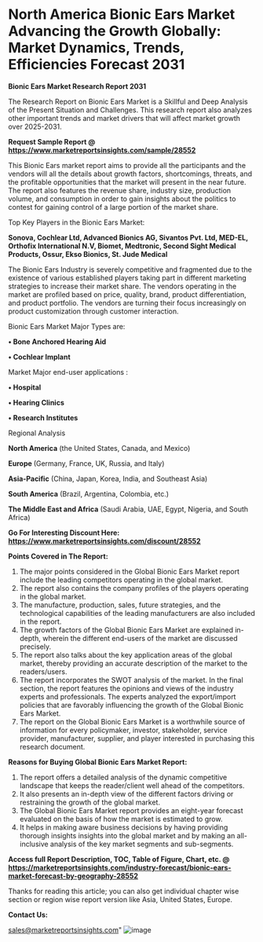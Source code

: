 # North America Bionic Ears Market Advancing the Growth Globally: Market Dynamics, Trends, Efficiencies Forecast 2031

<strong>Bionic Ears Market Research Report 2031</strong>

The Research Report on Bionic Ears Market is a Skillful and Deep Analysis of the Present Situation and Challenges. This research report also analyzes other important trends and market drivers that will affect market growth over 2025-2031.

<strong>Request Sample Report @ <a href=https://www.marketreportsinsights.com/sample/28552>https://www.marketreportsinsights.com/sample/28552</a></strong>

This Bionic Ears market report aims to provide all the participants and the vendors will all the details about growth factors, shortcomings, threats, and the profitable opportunities that the market will present in the near future. The report also features the revenue share, industry size, production volume, and consumption in order to gain insights about the politics to contest for gaining control of a large portion of the market share.

Top Key Players in the Bionic Ears Market:

<strong>Sonova, Cochlear Ltd, Advanced Bionics AG, Sivantos Pvt. Ltd, MED-EL, Orthofix International N.V, Biomet, Medtronic, Second Sight Medical Products, Ossur, Ekso Bionics, St. Jude Medical</strong>

The Bionic Ears Industry is severely competitive and fragmented due to the existence of various established players taking part in different marketing strategies to increase their market share. The vendors operating in the market are profiled based on price, quality, brand, product differentiation, and product portfolio. The vendors are turning their focus increasingly on product customization through customer interaction.

Bionic Ears Market Major Types are:

<strong>• Bone Anchored Hearing Aid

• Cochlear Implant</strong>

Market Major end-user applications :

<strong>• Hospital

• Hearing Clinics

• Research Institutes</strong>

Regional Analysis

</u><strong><b>North America</b></strong> (the United States, Canada, and Mexico)

<strong><b>Europe </b></strong>(Germany, France, UK, Russia, and Italy)

<strong><b>Asia-Pacific</b></strong> (China, Japan, Korea, India, and Southeast Asia)

<strong><b>South America</b></strong> (Brazil, Argentina, Colombia, etc.)

<strong><b>The Middle East and Africa</b></strong> (Saudi Arabia, UAE, Egypt, Nigeria, and South Africa)

<strong>Go For Interesting Discount Here: <a href=https://www.marketreportsinsights.com/discount/28552>https://www.marketreportsinsights.com/discount/28552</a></strong>

<strong>Points Covered in The Report:</strong>
<ol>
  <li>The major points considered in the Global Bionic Ears Market report include the leading competitors operating in the global market.</li>
  <li>The report also contains the company profiles of the players operating in the global market.</li>
  <li>The manufacture, production, sales, future strategies, and the technological capabilities of the leading manufacturers are also included in the report.</li>
  <li>The growth factors of the Global Bionic Ears Market are explained in-depth, wherein the different end-users of the market are discussed precisely.</li>
  <li>The report also talks about the key application areas of the global market, thereby providing an accurate description of the market to the readers/users.</li>
  <li>The report incorporates the SWOT analysis of the market. In the final section, the report features the opinions and views of the industry experts and professionals. The experts analyzed the export/import policies that are favorably influencing the growth of the Global Bionic Ears Market.</li>
  <li>The report on the Global Bionic Ears Market is a worthwhile source of information for every policymaker, investor, stakeholder, service provider, manufacturer, supplier, and player interested in purchasing this research document.</li>
</ol>
<strong>Reasons for Buying Global Bionic Ears Market Report:</strong>

<ol>
  <li>The report offers a detailed analysis of the dynamic competitive landscape that keeps the reader/client well ahead of the competitors.</li>
  <li>It also presents an in-depth view of the different factors driving or restraining the growth of the global market.</li>
  <li>The Global Bionic Ears Market report provides an eight-year forecast evaluated on the basis of how the market is estimated to grow.</li>
  <li>It helps in making aware business decisions by having providing thorough insights insights into the global market and by making an all-inclusive analysis of the key market segments and sub-segments.</li>
</ol>
<strong>Access full Report Description, TOC, Table of Figure, Chart, etc. @ <a href=https://marketreportsinsights.com/industry-forecast/bionic-ears-market-forecast-by-geography-28552>https://marketreportsinsights.com/industry-forecast/bionic-ears-market-forecast-by-geography-28552</a></strong>


Thanks for reading this article; you can also get individual chapter wise section or region wise report version like Asia, United States, Europe.

<strong>Contact Us:</strong>

sales@marketreportsinsights.com"
![image](https://github.com/user-attachments/assets/7571a0f3-9c02-46b9-90fc-927bcd64143c)
